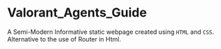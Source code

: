 # Valorant_Agents_Guide

A Semi-Modern Informative static webpage created using `HTML` and `CSS`. Alternative to the use of Router in Html. 

